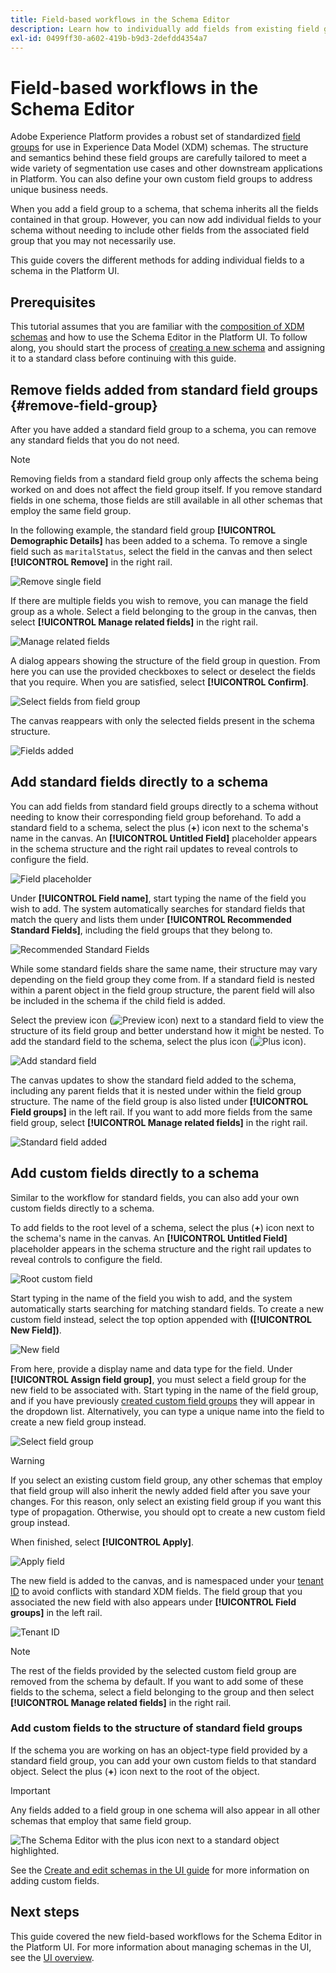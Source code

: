 ```yaml
---
title: Field-based workflows in the Schema Editor
description: Learn how to individually add fields from existing field groups to your Experience Data Model (XDM) schemas.
exl-id: 0499ff30-a602-419b-b9d3-2defdd4354a7
---
```

# Field-based workflows in the Schema Editor

Adobe Experience Platform provides a robust set of standardized [field groups](../schema/composition.md#field-group) for use in Experience Data Model (XDM) schemas. The structure and semantics behind these field groups are carefully tailored to meet a wide variety of segmentation use cases and other downstream applications in Platform. You can also define your own custom field groups to address unique business needs.

When you add a field group to a schema, that schema inherits all the fields contained in that group. However, you can now add individual fields to your schema without needing to include other fields from the associated field group that you may not necessarily use.

This guide covers the different methods for adding individual fields to a schema in the Platform UI.

## Prerequisites

This tutorial assumes that you are familiar with the [composition of XDM schemas](../schema/composition.md) and how to use the Schema Editor in the Platform UI. To follow along, you should start the process of [creating a new schema](./resources/schemas.md) and assigning it to a standard class before continuing with this guide.

## Remove fields added from standard field groups {#remove-field-group}

After you have added a standard field group to a schema, you can remove any standard fields that you do not need. 

>[!NOTE]
>
>Removing fields from a standard field group only affects the schema being worked on and does not affect the field group itself. If you remove standard fields in one schema, those fields are still available in all other schemas that employ the same field group.

In the following example, the standard field group **[!UICONTROL Demographic Details]** has been added to a schema. To remove a single field such as `maritalStatus`, select the field in the canvas and then select **[!UICONTROL Remove]** in the right rail.

![Remove single field](../images/ui/field-based-workflows/remove-single-field.png)

If there are multiple fields you wish to remove, you can manage the field group as a whole. Select a field belonging to the group in the canvas, then select **[!UICONTROL Manage related fields]** in the right rail.

![Manage related fields](../images/ui/field-based-workflows/manage-related-fields.png)

A dialog appears showing the structure of the field group in question. From here you can use the provided checkboxes to select or deselect the fields that you require. When you are satisfied, select **[!UICONTROL Confirm]**.

![Select fields from field group](../images/ui/field-based-workflows/select-fields.png)

The canvas reappears with only the selected fields present in the schema structure.

![Fields added](../images/ui/field-based-workflows/fields-added.png)

## Add standard fields directly to a schema

You can add fields from standard field groups directly to a schema without needing to know their corresponding field group beforehand. To add a standard field to a schema, select the plus (**+**) icon next to the schema's name in the canvas. An **[!UICONTROL Untitled Field]** placeholder appears in the schema structure and the right rail updates to reveal controls to configure the field.

![Field placeholder](../images/ui/field-based-workflows/root-custom-field.png)

Under **[!UICONTROL Field name]**, start typing the name of the field you wish to add. The system automatically searches for standard fields that match the query and lists them under **[!UICONTROL Recommended Standard Fields]**, including the field groups that they belong to.

![Recommended Standard Fields](../images/ui/field-based-workflows/standard-field-search.png)

While some standard fields share the same name, their structure may vary depending on the field group they come from. If a standard field is nested within a parent object in the field group structure, the parent field will also be included in the schema if the child field is added.

Select the preview icon (![Preview icon](../images/ui/field-based-workflows/preview-icon.png)) next to a standard field to view the structure of its field group and better understand how it might be nested. To add the standard field to the schema, select the plus icon (![Plus icon](../images/ui/field-based-workflows/add-icon.png)).

![Add standard field](../images/ui/field-based-workflows/add-standard-field.png)

The canvas updates to show the standard field added to the schema, including any parent fields that it is nested under within the field group structure. The name of the field group is also listed under **[!UICONTROL Field groups]** in the left rail. If you want to add more fields from the same field group, select **[!UICONTROL Manage related fields]** in the right rail.

![Standard field added](../images/ui/field-based-workflows/standard-field-added.png)

## Add custom fields directly to a schema

Similar to the workflow for standard fields, you can also add your own custom fields directly to a schema. 

To add fields to the root level of a schema, select the plus (**+**) icon next to the schema's name in the canvas. An **[!UICONTROL Untitled Field]** placeholder appears in the schema structure and the right rail updates to reveal controls to configure the field.

![Root custom field](../images/ui/field-based-workflows/root-custom-field.png)

Start typing in the name of the field you wish to add, and the system automatically starts searching for matching standard fields. To create a new custom field instead, select the top option appended with **([!UICONTROL New Field])**.

![New field](../images/ui/field-based-workflows/custom-field-search.png)

From here, provide a display name and data type for the field. Under **[!UICONTROL Assign field group]**, you must select a field group for the new field to be associated with. Start typing in the name of the field group, and if you have previously [created custom field groups](./resources/field-groups.md#create) they will appear in the dropdown list. Alternatively, you can type a unique name into the field to create a new field group instead.

![Select field group](../images/ui/field-based-workflows/select-field-group.png)

>[!WARNING]
>
>If you select an existing custom field group, any other schemas that employ that field group will also inherit the newly added field after you save your changes. For this reason, only select an existing field group if you want this type of propagation. Otherwise, you should opt to create a new custom field group instead.

When finished, select **[!UICONTROL Apply]**.

![Apply field](../images/ui/field-based-workflows/apply-field.png)

The new field is added to the canvas, and is namespaced under your [tenant ID](../api/getting-started.md#know-your-tenant_id) to avoid conflicts with standard XDM fields. The field group that you associated the new field with also appears under **[!UICONTROL Field groups]** in the left rail. 

![Tenant ID](../images/ui/field-based-workflows/tenantId.png)

>[!NOTE]
>
>The rest of the fields provided by the selected custom field group are removed from the schema by default. If you want to add some of these fields to the schema, select a field belonging to the group and then select **[!UICONTROL Manage related fields]** in the right rail.

### Add custom fields to the structure of standard field groups

If the schema you are working on has an object-type field provided by a standard field group, you can add your own custom fields to that standard object. Select the plus (**+**) icon next to the root of the object. 

>[!IMPORTANT]
>
>Any fields added to a field group in one schema will also appear in all other schemas that employ that same field group.

![The Schema Editor with the plus icon next to a standard object highlighted.](../images/ui/field-based-workflows/add-field-to-standard-object.png)

See the [Create and edit schemas in the UI guide](./resources/schemas.md#custom-fields-for-standard-groups) for more information on adding custom fields.

## Next steps

This guide covered the new field-based workflows for the Schema Editor in the Platform UI. For more information about managing schemas in the UI, see the [UI overview](./overview.md).

